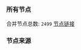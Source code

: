 ### 所有节点
合并节点总数: `2499`
[节点链接](https://raw.githubusercontent.com/rzhy1/11/master/sub/sub_merge_base64.txt)

### 节点来源